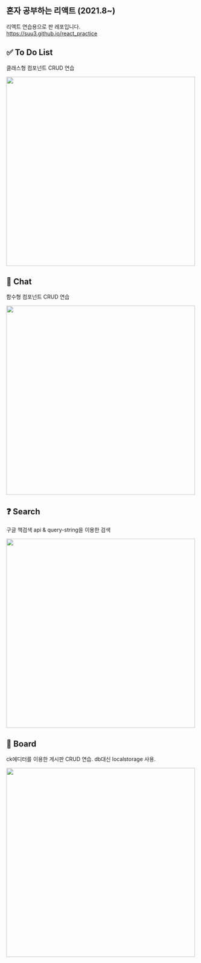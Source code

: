## 혼자 공부하는 리액트 (2021.8~)
리액트 연습용으로 판 레포입니다.  
https://suu3.github.io/react_practice
## ✅ To Do List
클래스형 컴포넌트 CRUD 연습  

<img width="500px" src="./gif/Todo.gif"/>  

## 💬 Chat
함수형 컴포넌트 CRUD 연습  

<img width="500px" src="./gif/Chat.gif"/>

## ❓ Search
구글 책검색 api & query-string을 이용한 검색  

<img width="500px" src="./gif/Search.gif"/>

## 📄 Board
ck에디터를 이용한 게시판 CRUD 연습. db대신 localstorage 사용.

<img width="500px" src="./gif/Board.gif"/>